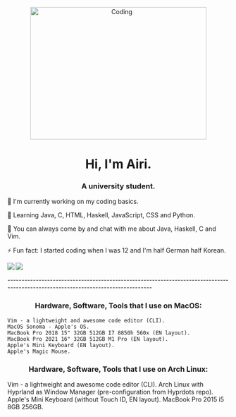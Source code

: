 <p align="center">
  <a src="https://cdn.dribbble.com/users/1019864/screenshots/3079099/codeloop.gif" alt="Coding" height="300" width="400"
    href="https://cdn.dribbble.com/users/1019864/screenshots/3079099/codeloop.gif"                            
    target="blank"
    ><img
      align="center"
      src="https://cdn.dribbble.com/users/1019864/screenshots/3079099/codeloop.gif"                           
      alt="Coding"
      height="300"
      width="400"
  /></a>
</p>
<h1 align="center">Hi, I'm Airi.</h1>
<h3 align="center">A university student.</h3>
<p>
  🔭 I'm currently working on my coding basics. 
</p>
<p>
  🌱 Learning Java, C, HTML, Haskell, JavaScript, CSS and Python.
</p>
<p>
  💬 You can always come by and chat with me about Java, Haskell, C and Vim.    
</p>
<p>
 ⚡ Fun fact: I started coding when I was 12 and I'm half German half Korean.
</p>
<p>
  <img
    align="left"
    src="https://github-readme-stats.vercel.app/api/top-langs/?username=AiriCode&layout=compact&show_icons=
    alt="AiriCode"
  />
</p>

<picture>
  <source
    srcset="https://github-readme-stats.vercel.app/api?username=airicode&show_icons=true&theme=dark"
    media="(prefers-color-scheme: dark)"
  />
  <source
    srcset="https://github-readme-stats.vercel.app/api?username=airicode&show_icons=true"
    media="(prefers-color-scheme: light), (prefers-color-scheme: no-preference)"
  />
  <img src="https://github-readme-stats.vercel.app/api?username=airicode&show_icons=true" />
</picture>
<p>
    ---------------------------------------------------------------------------------------------------------------------------------
</p>

<h3 align="center">Hardware, Software, Tools that I use on MacOS:</h3>

    Vim - a lightweight and awesome code editor (CLI).
    MacOS Sonoma - Apple's OS.
    MacBook Pro 2018 15" 32GB 512GB I7 8850h 560x (EN layout).
    MacBook Pro 2021 16" 32GB 512GB M1 Pro (EN layout).
    Apple's Mini Keyboard (EN layout).
    Apple's Magic Mouse.

<h3 align="center">Hardware, Software, Tools that I use on Arch Linux:</h3>
    Vim - a lightweight and awesome code editor (CLI).
    Arch Linux with Hyprland as Window Manager (pre-configuration from Hyprdots repo).
    Apple's Mini Keyboard (without Touch ID, EN layout).
    MacBook Pro 2015 i5 8GB 256GB.
